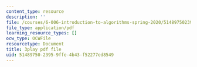 ```yaml
---
content_type: resource
description: ''
file: /courses/6-006-introduction-to-algorithms-spring-2020/5148975023959ffe4b43f52277ed8549_e98MPnMHLxE.pdf
file_type: application/pdf
learning_resource_types: []
ocw_type: OCWFile
resourcetype: Document
title: 3play pdf file
uid: 51489750-2395-9ffe-4b43-f52277ed8549
---
```

